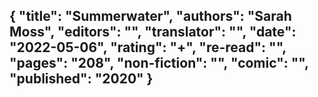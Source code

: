 {
 "title": "Summerwater",
 "authors": "Sarah Moss",
 "editors": "",
 "translator": "",
 "date": "2022-05-06",
 "rating": "+",
 "re-read": "",
 "pages": "208",
 "non-fiction": "",
 "comic": "",
 "published": "2020"
}
---

